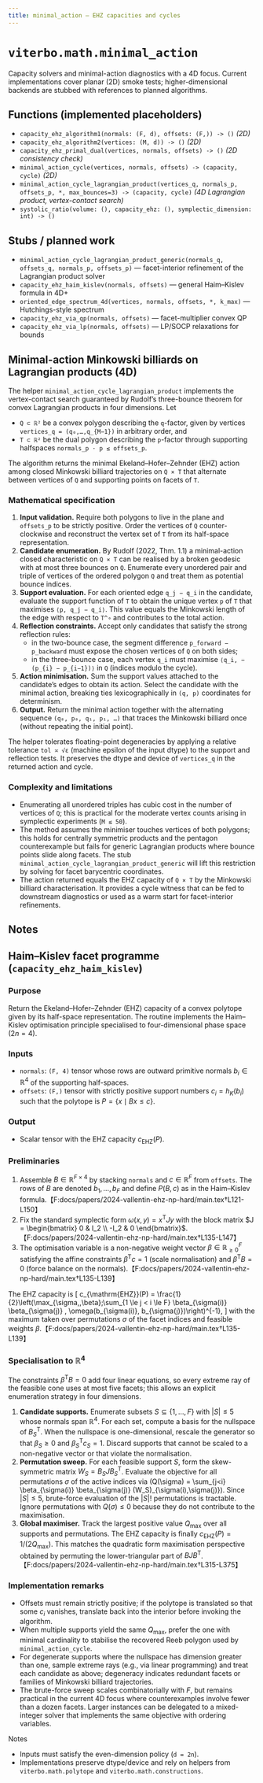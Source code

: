 ```yaml
---
title: minimal_action — EHZ capacities and cycles
---
```


# `viterbo.math.minimal_action`

Capacity solvers and minimal-action diagnostics with a 4D focus. Current
implementations cover planar (2D) smoke tests; higher-dimensional backends are
stubbed with references to planned algorithms.

## Functions (implemented placeholders)

- `capacity_ehz_algorithm1(normals: (F, d), offsets: (F,)) -> ()` *(2D)*
- `capacity_ehz_algorithm2(vertices: (M, d)) -> ()` *(2D)*
- `capacity_ehz_primal_dual(vertices, normals, offsets) -> ()` *(2D consistency check)*
- `minimal_action_cycle(vertices, normals, offsets) -> (capacity, cycle)` *(2D)*
- `minimal_action_cycle_lagrangian_product(vertices_q, normals_p, offsets_p, *, max_bounces=3)
  -> (capacity, cycle)` *(4D Lagrangian product, vertex-contact search)*
- `systolic_ratio(volume: (), capacity_ehz: (), symplectic_dimension: int) -> ()`

## Stubs / planned work

- `minimal_action_cycle_lagrangian_product_generic(normals_q, offsets_q, normals_p, offsets_p)` —
  facet-interior refinement of the Lagrangian product solver
- `capacity_ehz_haim_kislev(normals, offsets)` — general Haim–Kislev formula in 4D+
- `oriented_edge_spectrum_4d(vertices, normals, offsets, *, k_max)` — Hutchings-style spectrum
- `capacity_ehz_via_qp(normals, offsets)` — facet-multiplier convex QP
- `capacity_ehz_via_lp(normals, offsets)` — LP/SOCP relaxations for bounds

## Minimal-action Minkowski billiards on Lagrangian products (4D)

The helper `minimal_action_cycle_lagrangian_product` implements the vertex-contact
search guaranteed by Rudolf’s three-bounce theorem for convex Lagrangian products
in four dimensions.  Let

- `Q ⊂ ℝ²` be a convex polygon describing the ``q``-factor, given by vertices
  `vertices_q = (q₀,…,q_{M−1})` in arbitrary order, and
- `T ⊂ ℝ²` be the dual polygon describing the ``p``-factor through supporting
  halfspaces `normals_p ⋅ p ≤ offsets_p`.

The algorithm returns the minimal Ekeland–Hofer–Zehnder (EHZ) action among closed
Minkowski billiard trajectories on `Q × T` that alternate between vertices of `Q`
and supporting points on facets of `T`.

### Mathematical specification

1. **Input validation.**  Require both polygons to live in the plane and `offsets_p`
   to be strictly positive.  Order the vertices of `Q` counter-clockwise and
   reconstruct the vertex set of `T` from its half-space representation.
2. **Candidate enumeration.**  By Rudolf (2022, Thm. 1.1) a minimal-action closed
   characteristic on `Q × T` can be realised by a broken geodesic with at most
   three bounces on `Q`.  Enumerate every unordered pair and triple of vertices of
   the ordered polygon `Q` and treat them as potential bounce indices.
3. **Support evaluation.**  For each oriented edge `q_j − q_i` in the candidate,
   evaluate the support function of `T` to obtain the unique vertex `p` of `T`
   that maximises `⟨p, q_j − q_i⟩`.  This value equals the Minkowski length of the
   edge with respect to `T^∘` and contributes to the total action.
4. **Reflection constraints.**  Accept only candidates that satisfy the strong
   reflection rules:
   - in the two-bounce case, the segment difference `p_forward − p_backward`
     must expose the chosen vertices of `Q` on both sides;
   - in the three-bounce case, each vertex `q_i` must maximise
     `⟨q_i, −(p_{i} − p_{i−1})⟩` in `Q` (indices modulo the cycle).
5. **Action minimisation.**  Sum the support values attached to the candidate’s
   edges to obtain its action.  Select the candidate with the minimal action,
   breaking ties lexicographically in `(q, p)` coordinates for determinism.
6. **Output.**  Return the minimal action together with the alternating sequence
   `(q₀, p₀, q₁, p₁, …)` that traces the Minkowski billiard once (without
   repeating the initial point).

The helper tolerates floating-point degeneracies by applying a relative tolerance
`tol ≍ √ε` (machine epsilon of the input dtype) to the support and reflection
tests.  It preserves the dtype and device of `vertices_q` in the returned action
and cycle.

### Complexity and limitations

- Enumerating all unordered triples has cubic cost in the number of vertices of
  `Q`; this is practical for the moderate vertex counts arising in symplectic
  experiments (`M ≤ 50`).
- The method assumes the minimiser touches vertices of both polygons; this holds
  for centrally symmetric products and the pentagon counterexample but fails for
  generic Lagrangian products where bounce points slide along facets.  The stub
  `minimal_action_cycle_lagrangian_product_generic` will lift this restriction by
  solving for facet barycentric coordinates.
- The action returned equals the EHZ capacity of `Q × T` by the Minkowski billiard
  characterisation.  It provides a cycle witness that can be fed to downstream
  diagnostics or used as a warm start for facet-interior refinements.

## Notes
## Haim–Kislev facet programme (`capacity_ehz_haim_kislev`)

### Purpose

Return the Ekeland–Hofer–Zehnder (EHZ) capacity of a convex polytope given by
its half-space representation. The routine implements the Haim–Kislev
optimisation principle specialised to four-dimensional phase space ($2n = 4$).

### Inputs

- `normals`: `(F, 4)` tensor whose rows are outward primitive normals
  $b_i \in \mathbb{R}^4$ of the supporting half-spaces.
- `offsets`: `(F,)` tensor with strictly positive support numbers
  $c_i = h_K(b_i)$ such that the polytope is $P = \{x \mid Bx \leq c\}$.

### Output

- Scalar tensor with the EHZ capacity $c_{\mathrm{EHZ}}(P)$.

### Preliminaries

1. Assemble $B \in \mathbb{R}^{F \times 4}$ by stacking `normals` and
   $c \in \mathbb{R}^F$ from `offsets`. The rows of $B$ are denoted
   $b_1,\dots,b_F$ and define $P(B,c)$ as in the Haim–Kislev formula.【F:docs/papers/2024-vallentin-ehz-np-hard/main.tex†L121-L150】
2. Fix the standard symplectic form $\omega(x,y) = x^{\mathsf{T}} J y$ with
   the block matrix $J = \begin{bmatrix} 0 & I_2 \\ -I_2 & 0 \end{bmatrix}$.【F:docs/papers/2024-vallentin-ehz-np-hard/main.tex†L135-L147】
3. The optimisation variable is a non-negative weight vector
   $\beta \in \mathbb{R}^F_{\ge 0}$ satisfying the affine constraints
   $\beta^{\mathsf{T}} c = 1$ (scale normalisation) and
   $\beta^{\mathsf{T}} B = 0$ (force balance on the normals).【F:docs/papers/2024-vallentin-ehz-np-hard/main.tex†L135-L139】

The EHZ capacity is
\[
  c_{\mathrm{EHZ}}(P) = \frac{1}{2}\left(\max_{\sigma,\,\beta}\;\sum_{1 \le j < i \le F}
  \beta_{\sigma(i)} \beta_{\sigma(j)} \, \omega(b_{\sigma(i)}, b_{\sigma(j)})\right)^{-1},
\]
with the maximum taken over permutations $\sigma$ of the facet indices and
feasible weights $\beta$.【F:docs/papers/2024-vallentin-ehz-np-hard/main.tex†L135-L139】

### Specialisation to $\mathbb{R}^4$

The constraints $\beta^{\mathsf{T}} B = 0$ add four linear equations, so every
extreme ray of the feasible cone uses at most five facets; this allows an
explicit enumeration strategy in four dimensions.

1. **Candidate supports.** Enumerate subsets $S \subseteq \{1,\dots,F\}$ with
   $|S| \le 5$ whose normals span $\mathbb{R}^4$. For each set, compute a basis
   for the nullspace of $B_S^{\mathsf{T}}$. When the nullspace is one-dimensional,
   rescale the generator so that $\beta_S \ge 0$ and
   $\beta_S^{\mathsf{T}} c_S = 1$. Discard supports that cannot be scaled to a
   non-negative vector or that violate the normalisation.
2. **Permutation sweep.** For each feasible support $S$, form the skew-symmetric
   matrix $W_S = B_S J B_S^{\mathsf{T}}$. Evaluate the objective for all
   permutations $\sigma$ of the active indices via
   \(Q(\sigma) = \sum_{j<i} \beta_{\sigma(i)} \beta_{\sigma(j)} (W_S)_{\sigma(i),\sigma(j)}\).
   Since $|S| \le 5$, brute-force evaluation of the $|S|!$ permutations is
   tractable. Ignore permutations with $Q(\sigma) \le 0$ because they do not
   contribute to the maximisation.
3. **Global maximiser.** Track the largest positive value $Q_{\max}$ over all
   supports and permutations. The EHZ capacity is finally
   $c_{\mathrm{EHZ}}(P) = 1 / (2 Q_{\max})$. This matches the quadratic form
   maximisation perspective obtained by permuting the lower-triangular part of
   $B J B^{\mathsf{T}}$.【F:docs/papers/2024-vallentin-ehz-np-hard/main.tex†L315-L375】

### Implementation remarks

- Offsets must remain strictly positive; if the polytope is translated so that
  some $c_i$ vanishes, translate back into the interior before invoking the
  algorithm.
- When multiple supports yield the same $Q_{\max}$, prefer the one with minimal
  cardinality to stabilise the recovered Reeb polygon used by
  `minimal_action_cycle`.
- For degenerate supports where the nullspace has dimension greater than one,
  sample extreme rays (e.g., via linear programming) and treat each candidate as
  above; degeneracy indicates redundant facets or families of Minkowski billiard
  trajectories.
- The brute-force sweep scales combinatorially with $F$, but remains practical
  in the current 4D focus where counterexamples involve fewer than a dozen
  facets. Larger instances can be delegated to a mixed-integer solver that
  implements the same objective with ordering variables.

Notes

- Inputs must satisfy the even-dimension policy (`d = 2n`).
- Implementations preserve dtype/device and rely on helpers from
  `viterbo.math.polytope` and `viterbo.math.constructions`.
